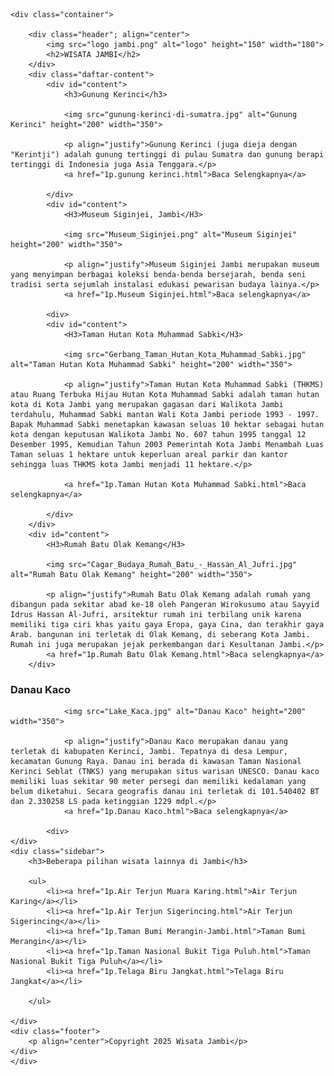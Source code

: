 <!DOCTYPE html>
<html lang="en">

<head>
    <meta charset="UTF-8">
    <meta http-equiv="X-UA-Compatible" content="IE=edge">
    <meta name="viewport" content="width=device-width, initial-scale=1.0">
    <title>WISATA JAMBI</title>
</head>

<body>

    <div class="container">

        <div class="header"; align="center">
            <img src="logo jambi.png" alt="logo" height="150" width="180">
            <h2>WISATA JAMBI</h2>
        </div>
        <div class="daftar-content">
            <div id="content">
                <h3>Gunung Kerinci</h3>

                <img src="gunung-kerinci-di-sumatra.jpg" alt="Gunung Kerinci" height="200" width="350">

                <p align="justify">Gunung Kerinci (juga dieja dengan "Kerintji") adalah gunung tertinggi di pulau Sumatra dan gunung berapi tertinggi di Indonesia juga Asia Tenggara.</p>
                <a href="1p.gunung kerinci.html">Baca Selengkapnya</a>

            </div>
            <div id="content">
                <H3>Museum Siginjei, Jambi</H3>

                <img src="Museum_Siginjei.png" alt="Museum Siginjei" height="200" width="350">

                <p align="justify">Museum Siginjei Jambi merupakan museum yang menyimpan berbagai koleksi benda-benda bersejarah, benda seni tradisi serta sejumlah instalasi edukasi pewarisan budaya lainya.</p>
                <a href="1p.Museum Siginjei.html">Baca selengkapnya</a>

            <div>
            <div id="content">
                <H3>Taman Hutan Kota Muhammad Sabki</H3>

                <img src="Gerbang_Taman_Hutan_Kota_Muhammad_Sabki.jpg" alt="Taman Hutan Kota Muhammad Sabki" height="200" width="350">

                <p align="justify">Taman Hutan Kota Muhammad Sabki (THKMS) atau Ruang Terbuka Hijau Hutan Kota Muhammad Sabki adalah taman hutan kota di Kota Jambi yang merupakan gagasan dari Walikota Jambi terdahulu, Muhammad Sabki mantan Wali Kota Jambi periode 1993 - 1997. Bapak Muhammad Sabki menetapkan kawasan seluas 10 hektar sebagai hutan kota dengan keputusan Walikota Jambi No. 607 tahun 1995 tanggal 12 Desember 1995, Kemudian Tahun 2003 Pemerintah Kota Jambi Menambah Luas Taman seluas 1 hektare untuk keperluan areal parkir dan kantor sehingga luas THKMS kota Jambi menjadi 11 hektare.</p>

                <a href="1p.Taman Hutan Kota Muhammad Sabki.html">Baca selengkapnya</a>

            </div>
        </div>
        <div id="content">
            <H3>Rumah Batu Olak Kemang</H3>

            <img src="Cagar_Budaya_Rumah_Batu_-_Hassan_Al_Jufri.jpg" alt="Rumah Batu Olak Kemang" height="200" width="350">

            <p align="justify">Rumah Batu Olak Kemang adalah rumah yang dibangun pada sekitar abad ke-18 oleh Pangeran Wirokusumo atau Sayyid Idrus Hassan Al-Jufri, arsitektur rumah ini terbilang unik karena memiliki tiga ciri khas yaitu gaya Eropa, gaya Cina, dan terakhir gaya Arab. bangunan ini terletak di Olak Kemang, di seberang Kota Jambi. Rumah ini juga merupakan jejak perkembangan dari Kesultanan Jambi.</p>
            <a href="1p.Rumah Batu Olak Kemang.html">Baca selengkapnya</a>
        </div>
 <div id="content"> 
                <H3>Danau Kaco</H3>

                <img src="Lake_Kaca.jpg" alt="Danau Kaco" height="200" width="350">

                <p align="justify">Danau Kaco merupakan danau yang terletak di kabupaten Kerinci, Jambi. Tepatnya di desa Lempur, kecamatan Gunung Raya. Danau ini berada di kawasan Taman Nasional Kerinci Seblat (TNKS) yang merupakan situs warisan UNESCO. Danau kaco memiliki luas sekitar 90 meter persegi dan memiliki kedalaman yang belum diketahui. Secara geografis danau ini terletak di 101.540402 BT dan 2.330258 LS pada ketinggian 1229 mdpl.</p>
                <a href="1p.Danau Kaco.html">Baca selengkapnya</a>

            <div>
    </div>
    <div class="sidebar">
        <h3>Beberapa pilihan wisata lainnya di Jambi</h3>

        <ul>
            <li><a href="1p.Air Terjun Muara Karing.html">Air Terjun Karing</a></li>
            <li><a href="1p.Air Terjun Sigerincing.html">Air Terjun Sigerincing</a></li>
            <li><a href="1p.Taman Bumi Merangin-Jambi.html">Taman Bumi Merangin</a></li>
            <li><a href="1p.Taman Nasional Bukit Tiga Puluh.html">Taman Nasional Bukit Tiga Puluh</a></li>
            <li><a href="1p.Telaga Biru Jangkat.html">Telaga Biru Jangkat</a></li>
          
        </ul>

    </div>
    <div class="footer">
        <p align="center">Copyright 2025 Wisata Jambi</p>
    </div>
    </div>
</body>
